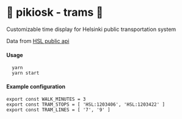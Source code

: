 # 🚋 pikiosk - trams 🚋

Customizable time display for Helsinki public transportation system

Data from [HSL public api](https://dev.hsl.fi/#journeyplanning)


#### Usage

```
  yarn
  yarn start
```

#### Example configuration
```
export const WALK_MINUTES = 3
export const TRAM_STOPS = [ 'HSL:1203406', 'HSL:1203422' ]
export const TRAM_LINES = [ '7', '9' ]
```
